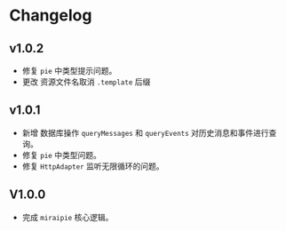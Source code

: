 # Changelog

## v1.0.2
-  修复 `pie` 中类型提示问题。
-  更改 资源文件名取消 `.template` 后缀

## v1.0.1

-  新增 数据库操作 `queryMessages` 和 `queryEvents` 对历史消息和事件进行查询。
-  修复 `pie` 中类型问题。
-  修复 `HttpAdapter` 监听无限循环的问题。

## V1.0.0

-  完成 `miraipie` 核心逻辑。
